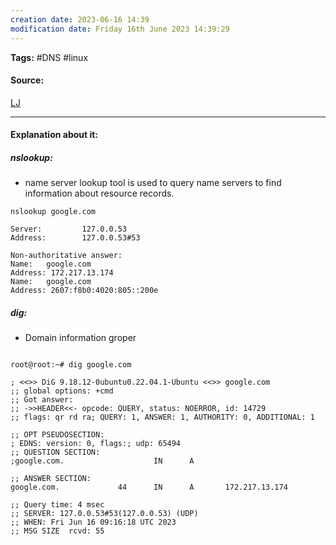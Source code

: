 ```yaml
---
creation date: 2023-06-16 14:39
modification date: Friday 16th June 2023 14:39:29
---
```


**Tags:** #DNS #linux 

#### Source:
[LJ](https://linuxjourney.com/lesson/dns-tools)

--------------------------------------

#### Explanation about it:

##### nslookup:

* name server lookup tool is used to query name servers to find information about resource records.

```
nslookup google.com

Server:         127.0.0.53
Address:        127.0.0.53#53

Non-authoritative answer:
Name:   google.com
Address: 172.217.13.174
Name:   google.com
Address: 2607:f8b0:4020:805::200e

```

##### dig:

* Domain information groper

```

root@root:~# dig google.com

; <<>> DiG 9.18.12-0ubuntu0.22.04.1-Ubuntu <<>> google.com
;; global options: +cmd
;; Got answer:
;; ->>HEADER<<- opcode: QUERY, status: NOERROR, id: 14729
;; flags: qr rd ra; QUERY: 1, ANSWER: 1, AUTHORITY: 0, ADDITIONAL: 1

;; OPT PSEUDOSECTION:
; EDNS: version: 0, flags:; udp: 65494
;; QUESTION SECTION:
;google.com.                    IN      A

;; ANSWER SECTION:
google.com.             44      IN      A       172.217.13.174

;; Query time: 4 msec
;; SERVER: 127.0.0.53#53(127.0.0.53) (UDP)
;; WHEN: Fri Jun 16 09:16:18 UTC 2023
;; MSG SIZE  rcvd: 55

```

